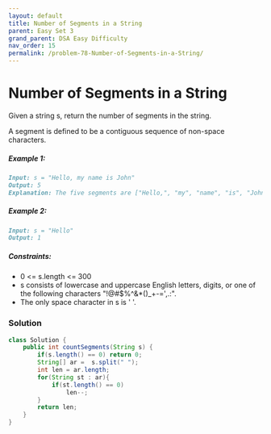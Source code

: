 ```yaml
---
layout: default
title: Number of Segments in a String
parent: Easy Set 3
grand_parent: DSA Easy Difficulty
nav_order: 15
permalink: /problem-78-Number-of-Segments-in-a-String/
---
```

# Number of Segments in a String

Given a string s, return the number of segments in the string.

A segment is defined to be a contiguous sequence of non-space characters.

##### Example 1:
````markdown
Input: s = "Hello, my name is John"
Output: 5
Explanation: The five segments are ["Hello,", "my", "name", "is", "John"]
````
##### Example 2:

```markdown
Input: s = "Hello"
Output: 1
```
##### Constraints:
* 0 <= s.length <= 300
* s consists of lowercase and uppercase English letters, digits, or one of the following characters "!@#$%^&*()_+-=',.:".
* The only space character in s is ' '.

### Solution
```java
class Solution {
    public int countSegments(String s) {
        if(s.length() == 0) return 0;
        String[] ar =  s.split(" ");
        int len = ar.length;
        for(String st : ar){
            if(st.length() == 0)
                len--;
        }
        return len;
    }
}
```